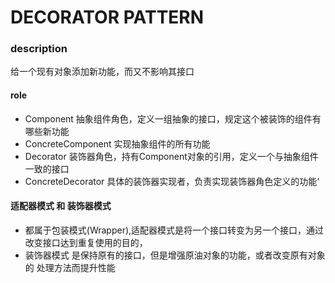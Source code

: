 # DECORATOR PATTERN
### description
给一个现有对象添加新功能，而又不影响其接口

#### role
* Component 抽象组件角色，定义一组抽象的接口，规定这个被装饰的组件有哪些新功能
* ConcreteComponent 实现抽象组件的所有功能
* Decorator 装饰器角色，持有Component对象的引用，定义一个与抽象组件一致的接口
* ConcreteDecorator 具体的装饰器实现者，负责实现装饰器角色定义的功能‘

#### 适配器模式 和 装饰器模式
* 都属于包装模式(Wrapper),适配器模式是将一个接口转变为另一个接口，通过改变接口达到重复使用的目的，
* 装饰器模式 是保持原有的接口，但是增强原油对象的功能，或者改变原有对象的 处理方法而提升性能